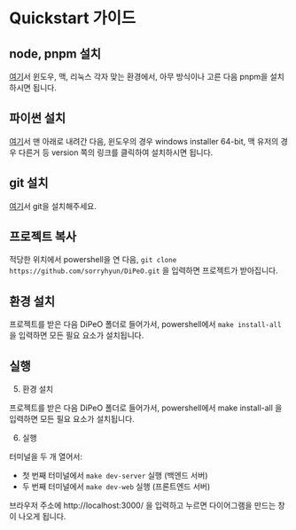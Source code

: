 # Quickstart 가이드

## node, pnpm 설치

[여기](https://nodejs.org/ko/download)서 윈도우, 맥, 리눅스 각자 맞는 환경에서, 아무 방식이나 고른 다음 pnpm을 설치하시면 됩니다.

## 파이썬 설치

[여기](https://www.python.org/downloads/release/python-3130/)서 맨 아래로 내려간 다음, 윈도우의 경우 windows installer 64-bit, 맥 유저의 경우 다른거 등 version 쪽의 링크를 클릭하여 설치하시면 됩니다.

## git 설치

[여기](https://git-scm.com/book/ko/v2/%EC%8B%9C%EC%9E%91%ED%95%98%EA%B8%B0-Git-%EC%84%A4%EC%B9%98)서 git을 설치해주세요.

## 프로젝트 복사

적당한 위치에서 powershell을 연 다음, `git clone https://github.com/sorryhyun/DiPeO.git` 을 입력하면 프로젝트가 받아집니다.

## 환경 설치

프로젝트를 받은 다음 DiPeO 폴더로 들어가서, powershell에서 `make install-all` 을 입력하면 모든 필요 요소가 설치됩니다.

## 실행

5. 환경 설치

프로젝트를 받은 다음 DiPeO 폴더로 들어가서, powershell에서 make install-all 을 입력하면 모든 필요 요소가 설치됩니다.

6. 실행

터미널을 두 개 열어서:
- 첫 번째 터미널에서 `make dev-server` 실행 (백엔드 서버)
- 두 번째 터미널에서 `make dev-web` 실행 (프론트엔드 서버)

브라우저 주소에 http://localhost:3000/ 을 입력하고 누르면 다이어그램을 만드는 창이 나오게 됩니다.


